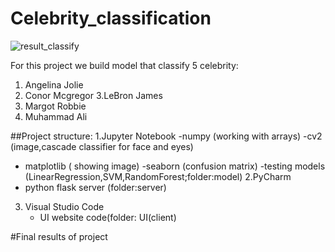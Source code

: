 # Celebrity_classification
![result_classify](https://user-images.githubusercontent.com/77289083/107028612-163d0400-67ae-11eb-85c8-2746d3eb2bcb.png)


For this project we build model that classify 5 celebrity:
1. Angelina Jolie
2. Conor Mcgregor
3.LeBron James 
4. Margot Robbie
5. Muhammad Ali


##Project structure:
1.Jupyter Notebook
   -numpy (working with arrays)
   -cv2 (image,cascade classifier for face and eyes)
   - matplotlib ( showing image)
   -seaborn (confusion matrix)
   -testing models (LinearRegression,SVM,RandomForest;folder:model)
2.PyCharm
  - python flask server (folder:server)
3. Visual Studio Code
   - UI website code(folder: UI(client)


#Final results of project

   
   
   


